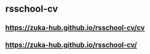# rsschool-cv
## https://zuka-hub.github.io/rsschool-cv/cv
## https://zuka-hub.github.io/rsschool-cv/
